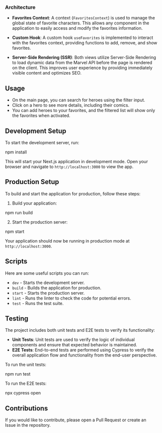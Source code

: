 ### Architecture

- **Favorites Context**: A context (`FavoritesContext`) is used to manage the global state of favorite characters. This allows any component in the application to easily access and modify the favorites information.

- **Custom Hook**: A custom hook `useFavorites` is implemented to interact with the favorites context, providing functions to add, remove, and show favorites.

- **Server-Side Rendering (SSR)**: Both views utilize Server-Side Rendering to load dynamic data from the Marvel API before the page is rendered on the client. This improves user experience by providing immediately visible content and optimizes SEO.

## Usage

- On the main page, you can search for heroes using the filter input.
- Click on a hero to see more details, including their comics.
- You can add heroes to your favorites, and the filtered list will show only the favorites when activated.

## Development Setup

To start the development server, run:

npm install

This will start your Next.js application in development mode. Open your browser and navigate to `http://localhost:3000` to view the app.

## Production Setup

To build and start the application for production, follow these steps:

1. Build your application:

npm run build

2. Start the production server:

npm start

Your application should now be running in production mode at `http://localhost:3000`.

## Scripts

Here are some useful scripts you can run:

- `dev` - Starts the development server.
- `build` - Builds the application for production.
- `start` - Starts the production server.
- `lint` - Runs the linter to check the code for potential errors.
- `test` - Runs the test suite.

## Testing

The project includes both unit tests and E2E tests to verify its functionality:

- **Unit Tests**: Unit tests are used to verify the logic of individual components and ensure that expected behavior is maintained.
- **E2E Tests**: End-to-end tests are performed using Cypress to verify the overall application flow and functionality from the end-user perspective.

To run the unit tests:

npm run test

To run the E2E tests:

npx cypress open

## Contributions

If you would like to contribute, please open a Pull Request or create an Issue in the repository.
